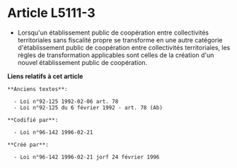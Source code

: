 # Article L5111-3

- Lorsqu'un établissement public de coopération entre collectivités territoriales sans fiscalité propre se transforme en une
autre catégorie d'établissement public de coopération entre collectivités territoriales, les règles de transformation
applicables sont celles de la création d'un nouvel établissement public de coopération.

**Liens relatifs à cet article**

	**Anciens textes**:

	  - Loi n°92-125 1992-02-06 art. 78
	  - Loi n°92-125 du 6 février 1992 - art. 78 (Ab)

	**Codifié par**:

	  - Loi n°96-142 1996-02-21

	**Créé par**:

	  - Loi n°96-142 1996-02-21 jorf 24 février 1996
